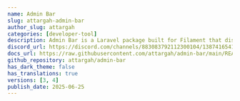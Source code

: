 ```yaml
---
name: Admin Bar
slug: attargah-admin-bar
author_slug: attargah
categories: [developer-tool]
description: Admin Bar is a Laravel package built for Filament that displays a fixed admin bar on the frontend of your site when a user is logged in.
discord_url: https://discord.com/channels/883083792112300104/1387416541469085867
docs_url: https://raw.githubusercontent.com/attargah/admin-bar/main/README.md
github_repository: attargah/admin-bar
has_dark_theme: false
has_translations: true
versions: [3, 4]
publish_date: 2025-06-25
---
```

